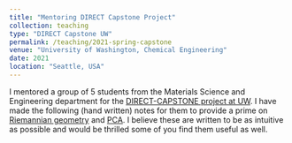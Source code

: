 ```yaml
---
title: "Mentoring DIRECT Capstone Project"
collection: teaching
type: "DIRECT Capstone UW"
permalink: /teaching/2021-spring-capstone
venue: "University of Washington, Chemical Engineering"
date: 2021
location: "Seattle, USA"
---
```


I mentored a group of 5 students from the Materials Science and Engineering department for the [DIRECT-CAPSTONE project at UW](https://depts.washington.edu/uwdirect/). I have made the following (hand written) notes for them to provide a prime on [Riemannian geometry](http://kiranvad.github.io/files/teaching/capstone/riemannian_geometry.pdf) and [PCA](http://kiranvad.github.io/files/teaching/capstone/pca.pdf). I believe these are written to be as intuitive as possible and would be thrilled some of you find them useful as well.